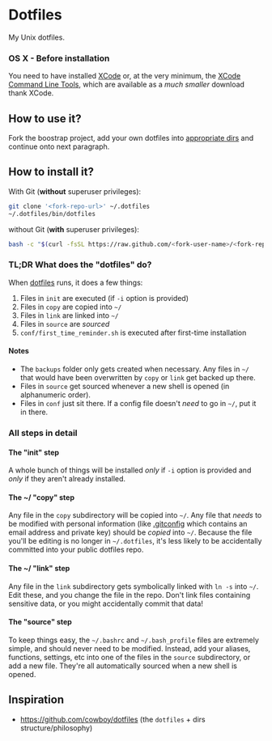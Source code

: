 # Dotfiles

My Unix dotfiles.

### OS X - Before installation
You need to have installed [XCode](https://developer.apple.com/downloads/index.action?=xcode) or, at the very minimum, the [XCode Command Line Tools](https://developer.apple.com/downloads/index.action?=command%20line%20tools), which are available as a _much smaller_ download thank XCode.

## How to use it?
Fork the boostrap project, add your own dotfiles
into [appropriate dirs](#all-steps-in-detail) and continue onto next paragraph.

## How to install it?
With Git (**without** superuser privileges):
```sh
git clone '<fork-repo-url>' ~/.dotfiles
~/.dotfiles/bin/dotfiles
```

without Git (**with** superuser privileges):
```sh
bash -c "$(curl -fsSL https://raw.github.com/<fork-user-name>/<fork-repo-name>/master/bin/dotfiles)"
```

### TL;DR What does the "dotfiles" do?

When [dotfiles](bin/dotfiles) runs, it does a few things:

1. Files in `init` are executed (if `-i` option is provided)
2. Files in `copy` are copied into `~/`
3. Files in `link` are linked into `~/`
4. Files in `source` are _sourced_
5. `conf/first_time_reminder.sh` is executed after first-time installation

#### Notes

* The `backups` folder only gets created when necessary. Any files in `~/` that would have been overwritten by `copy` or `link` get backed up there.
* Files in `source` get sourced whenever a new shell is opened (in alphanumeric order).
* Files in `conf` just sit there. If a config file doesn't _need_ to go in `~/`, put it in there.

### All steps in detail

#### The "init" step
A whole bunch of things will be installed _only_ if `-i` option is provided and _only_ if they aren't already installed.

#### The ~/ "copy" step
Any file in the `copy` subdirectory will be copied into `~/`. Any file that _needs_ to be modified with personal information (like [.gitconfig](copy/.gitconfig) which contains an email address and private key) should be _copied_ into `~/`. Because the file you'll be editing is no longer in `~/.dotfiles`, it's less likely to be accidentally committed into your public dotfiles repo.

#### The ~/ "link" step
Any file in the `link` subdirectory gets symbolically linked with `ln -s` into `~/`. Edit these, and you change the file in the repo. Don't link files containing sensitive data, or you might accidentally commit that data!

#### The "source" step
To keep things easy, the `~/.bashrc` and `~/.bash_profile` files are extremely simple, and should never need to be modified. Instead, add your aliases, functions, settings, etc into one of the files in the `source` subdirectory, or add a new file. They're all automatically sourced when a new shell is opened.

## Inspiration
- https://github.com/cowboy/dotfiles (the `dotfiles` + dirs structure/philosophy)

